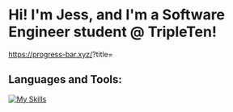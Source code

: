 # Hi! I'm Jess, and I'm a Software Engineer student @ TripleTen!

https://progress-bar.xyz/<thepercentage>?title=<TripleTen Progress:>

## **Languages and Tools:**

[![My Skills](https://skillicons.dev/icons?i=js,html,css,vscode,figma,git,github,discord)](https://skillicons.dev)
